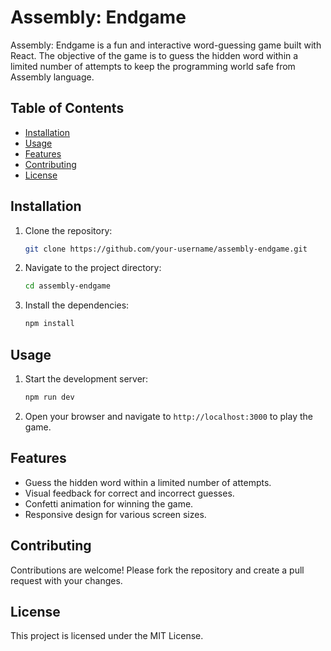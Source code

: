# Assembly: Endgame

Assembly: Endgame is a fun and interactive word-guessing game built with React. The objective of the game is to guess the hidden word within a limited number of attempts to keep the programming world safe from Assembly language.

## Table of Contents

- [Installation](#installation)
- [Usage](#usage)
- [Features](#features)
- [Contributing](#contributing)
- [License](#license)

## Installation

1. Clone the repository:

    ```sh
    git clone https://github.com/your-username/assembly-endgame.git
    ```

2. Navigate to the project directory:

    ```sh
    cd assembly-endgame
    ```

3. Install the dependencies:

    ```sh
    npm install
    ```

## Usage

1. Start the development server:

    ```sh
    npm run dev
    ```

2. Open your browser and navigate to `http://localhost:3000` to play the game.

## Features

- Guess the hidden word within a limited number of attempts.
- Visual feedback for correct and incorrect guesses.
- Confetti animation for winning the game.
- Responsive design for various screen sizes.

## Contributing

Contributions are welcome! Please fork the repository and create a pull request with your changes.

## License

This project is licensed under the MIT License.